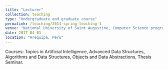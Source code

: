 ```yaml
---
title: "Lecturer"
collection: teaching
type: "Undergraduate and graduate course"
permalink: /teaching/2014-spring-teaching-1
venue: "National University of Saint Augustine, Computer Science program"
date: 2017-04-01
location: "Arequipa, Peru"
---
```


Courses: Topics in Artificial Intelligence, Advanced Data Structures, Algorithms and Data Structures, Objects and Data Abstractions, Thesis Seminar.

